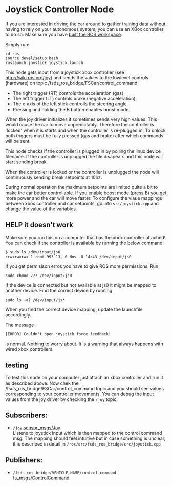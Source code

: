 # Joystick Controller Node 

If you are interested in driving the car around to gather training data without having to rely on your autonomous system, you can use an XBox controller to do so. 
Make sure you have [built the ROS workspace](building-ros.md).

Simply run:

```
cd ros
source devel/setup.bash
roslaunch joystick joystick.launch
```

This node gets input from a joystick xbox controller (see http://wiki.ros.org/joy) and sends the values to the lowlevel controls (hardware) on topic /fsds_ros_bridge/FSCar/control_command 

* The right trigger (RT) controls the acceleration (gas) 
* The left trigger (LT) controls brake (negative acceleration).
* The x-axis of the left stick controlls the steering angle.
* Pressing and holding the B button enables boost mode.

When the joy driver initializes it sometimes sends very high values. 
This would cause the car to move unpredictably.
Therefore the controller is 'locked' when it is starts and when the controller is re-plugged in.
To unlock both triggers must be fully pressed (gas and brake) after which commands will be sent.

This node checks if the controller is plugged in by polling the linux device filename. 
If the controller is unplugged the file disapears and this node will start sending break.

When the controller is locked or the controller is unplugged the node will continuously sending break setpoints at 10hz.

During normal operation the maximum setpoints are limited quite a bit to make the car better controllable.
If you enable boost mode (press B) you get more power and the car will move faster.
To configure the vlaue mappings between xbox controller and car setpoints, go into `src/joystick.cpp` and change the value of the variables.

## HELP it doesn't work
Make sure you run this on a computer that has the xbox controller attached!
You can check if the controller is available by running the below command.
```
$ sudo ls /dev/input/js0
crwxrwxrwx 1 root 993 13, 0 Nov  8 14:43 /dev/input/js0
```

If you get permisison erros you have to give ROS more permissions. Run
```
sudo chmod 777 /dev/input/js0
```

If the device is connected but not available at js0 it might be mapped to another device.
Find the correct device by running
```
sudo ls -al /dev/input/js*
```
When you find the correct device mapping, update the launchfile accordingly.

The message
```
[ERROR] Couldn't open joystick force feedback!
```
is normal. Nothing to worry about. It is a warning that always happens with wired xbox controllers.

## testing
To test this node on your computer just attach an xbox controller and run it as described above.
Now chek the /fsds_ros_bridge/FSCar/control_command topic and you should see values corresponding to your controller movements.
You can debug the input values from the joy driver by checking the `/joy` topic.

## Subscribers:
- `/joy` [sensor_msgs/Joy](http://docs.ros.org/melodic/api/sensor_msgs/html/msg/Joy.html)   
  Listens to joystick input which is then mapped to the control command msg. The mapping should feel intuitive but in case something is unclear, it is described in detail in `/ros/src/fsds_ros_bridge/src/joystick.cpp`

## Publishers:
- `/fsds_ros_bridge/VEHICLE_NAME/control_command` [fs_msgs/ControlCommand](https://github.com/FS-Online/fs_msgs/blob/master/msg/ControlCommand.msg) 

